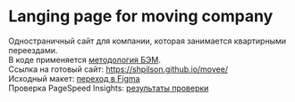 # Langing page for moving company
Одностраничный сайт для компании, которая занимается квартирными переездами.  
В коде применяется [методология БЭМ](https://ru.bem.info/ "методология БЭМ").  
Ссылка на готовый сайт: https://shpilson.github.io/movee/  
Исходный макет: [переход в Figma](https://www.figma.com/file/RmBYDxUa2TzTecFyXjwhcH/Maket-for-practice-Copy?node-id=0%3A1 "Макет в Figma")  
Проверка PageSpeed Insights: [результаты проверки](https://developers.google.com/speed/pagespeed/insights/?hl=ru&url=https://shpilson.github.io/movee/ "результаты проверки")
